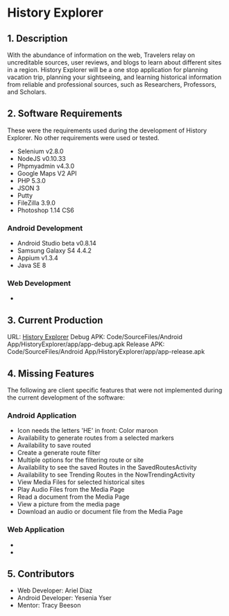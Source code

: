 History Explorer
===========
## 1. Description
With the abundance of information on the web, Travelers relay on uncreditable sources, user reviews, and blogs to learn about different sites in a region. History Explorer will be a one stop application for planning vacation trip, planning your sightseeing, and learning historical information from reliable and professional sources, such as Researchers, Professors, and Scholars.

## 2. Software Requirements
These were the requirements used during the development of History Explorer. No other requirements were used or tested. 
  * Selenium v2.8.0
  * NodeJS v0.10.33
  * Phpmyadmin v4.3.0
  * Google Maps V2 API
  * PHP 5.3.0
  * JSON 3
  * Putty
  * FileZilla 3.9.0
  * Photoshop 1.14 CS6
  
### Android Development
  * Android Studio beta v0.8.14
  * Samsung Galaxy S4 4.4.2
  * Appium v1.3.4
  * Java SE 8
  
### Web Development
  *

## 3. Current Production
  URL: [History Explorer](http://ha-dev.cis.fiu.edu/WebApp)
  Debug APK: Code/SourceFiles/Android App/HistoryExplorer/app/app-debug.apk
  Release APK: Code/SourceFiles/Android App/HistoryExplorer/app/app-release.apk

## 4. Missing Features
The following are client specific features that were not implemented during the current development of the software:

### Android Application
* Icon needs the letters 'HE' in front: Color maroon
* Availability to generate routes from a selected markers
* Availability to save routed
* Create a generate route filter
* Multiple options for the filtering route or site 
* Availability to see the saved Routes in the SavedRoutesActivity
* Availability to see Trending Routes in the NowTrendingActivity
* View Media Files for selected historical sites
* Play Audio Files from the Media Page
* Read a document from the Media Page
* View a picture from the media page
* Download an audio or document file from the Media Page

### Web Application
*
*

## 5. Contributors
* Web Developer: Ariel Diaz
* Android Developer: Yesenia Yser
* Mentor: Tracy Beeson
